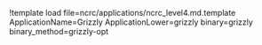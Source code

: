!template load file=ncrc/applications/ncrc_level4.md.template ApplicationName=Grizzly ApplicationLower=grizzly binary=grizzly binary_method=grizzly-opt
